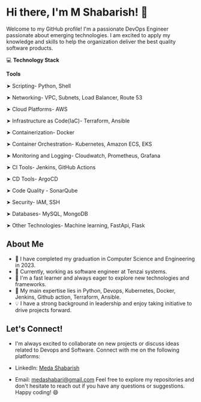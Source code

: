 # Hi there, I'm M Shabarish! 👋
Welcome to my GitHub profile! I'm a passionate DevOps Engineer passionate about emerging technologies. I am excited to apply my knowledge and skills to help the organization deliver the best quality software products.

💻 **Technology Stack**

𝐓𝐨𝐨𝐥𝐬

➤ Scripting- Python, Shell

➤ Networking- VPC, Subnets, Load Balancer, Route 53

➤ Cloud Platforms- AWS 

➤ Infrastructure as Code(IaC)- Terraform, Ansible

➤ Containerization- Docker

➤ Container Orchestration- Kubernetes, Amazon ECS, EKS

➤ Monitoring and Logging- Cloudwatch, Prometheus, Grafana

➤ CI Tools- Jenkins, GitHub Actions

➤ CD Tools- ArgoCD

➤ Code Quality - SonarQube

➤ Security- IAM, SSH

➤ Databases- MySQL, MongoDB

➤ Other Technologies- Machine learning, FastApi, Flask

## About Me
- 🔭 I have completed my graduation in Computer Science and Engineering in 2023.
- 🌱 Currently, working as software engineer at Tenzai systems.
- 🌟 I'm a fast learner and always eager to explore new technologies and frameworks.
- 🚀 My main expertise lies in Python, Devops, Kubernetes, Docker, Jenkins, Github action, Terraform, Ansible.
- 💡 I have a strong background in leadership and enjoy taking initiative to drive projects forward.


## Let's Connect!
- I'm always excited to collaborate on new projects or discuss ideas related to Devops and Software. Connect with me on the following platforms:

- LinkedIn: [Meda Shabarish](https://www.linkedin.com/in/shabarish-meda-b3435324b/)
- Email: medashabari@gmail.com
Feel free to explore my repositories and don't hesitate to reach out if you have any questions or suggestions. Happy coding! 😄

<!---
medashabari/medashabari is a ✨ special ✨ repository because its `README.md` (this file) appears on your GitHub profile.
You can click the Preview link to take a look at your changes.
--->

